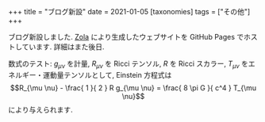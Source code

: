 +++
title = "ブログ新設"
date = 2021-01-05
[taxonomies]
tags = ["その他"]
+++

ブログ新設しました. [Zola](https://www.getzola.org/) により生成したウェブサイトを GitHub Pages でホストしています.
詳細はまた後日.

数式のテスト: $g_{\mu \nu}$ を計量, $R_{\mu \nu}$ を Ricci テンソル, $R$ を Ricci スカラー, $T_{\mu \nu}$ をエネルギー・運動量テンソルとして,
Einstein 方程式は
$$R_{\mu \nu} - \frac{ 1 }{ 2 } R g_{\mu \nu} = \frac{ 8 \pi G }{ c^4 } T_{\mu \nu}$$
により与えられます.
